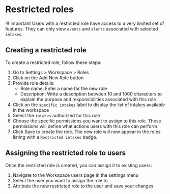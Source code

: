 # Restricted roles

!!! Important
    Users with a restricted role have access to a very limited set of features. They can only view `events` and `alerts` associated with selected `intakes`.

## Creating a restricted role

To create a restricted role, follow these steps:

1. Go to Settings > Workspace > Roles
2. Click on the Add New Role button
3. Provide role details:
    - Role name: Enter a name for the new role
    - Description: Write a description between 10 and 1000 characters to explain the purpose and responsibilities associated with this role
4. Click on the `specific intakes` label to display the list of intakes available in the workspace
5. Select the `intakes` authorized for this role
6. Choose the specific permissions you want to assign to this role. These permissions will define what actions users with this role can perform
7. Click Save to create the role. The new role will now appear in the roles listing with a `Restricted intakes` badge.

## Assigning the restricted role to users

Once the restricted role is created, you can assign it to existing users:

1. Navigate to the Workspace users page in the settings menu
2. Select the user you want to assign the role to
3. Attribute the new restricted role to the user and save your changes
